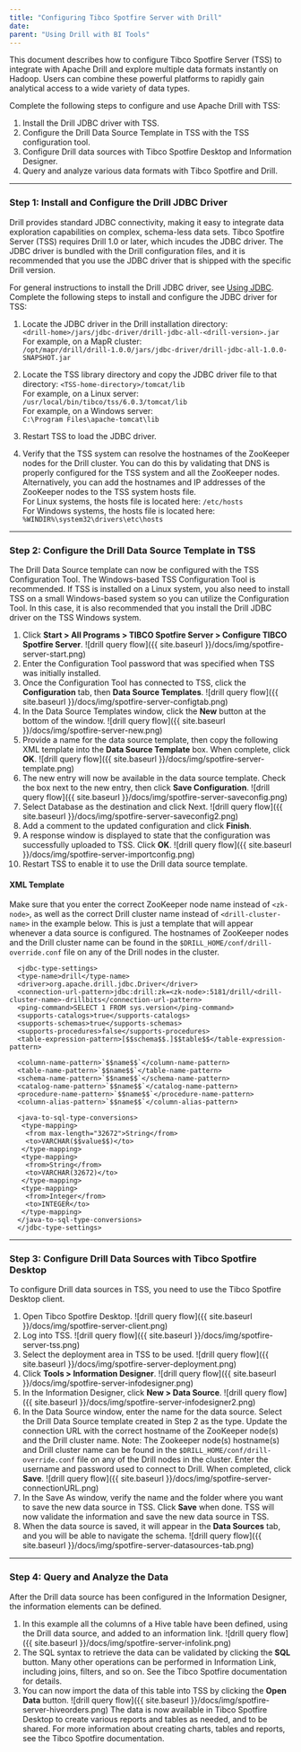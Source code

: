 ```yaml
---
title: "Configuring Tibco Spotfire Server with Drill"
date:  
parent: "Using Drill with BI Tools"
---
```


This document describes how to configure Tibco Spotfire Server (TSS) to integrate with Apache Drill and explore multiple data formats instantly on Hadoop. Users can combine these powerful platforms to rapidly gain analytical access to a wide variety of data types. 

Complete the following steps to configure and use Apache Drill with TSS: 

1. Install the Drill JDBC driver with TSS.
2. Configure the Drill Data Source Template in TSS with the TSS configuration tool.
3. Configure Drill data sources with Tibco Spotfire Desktop and Information Designer.
4. Query and analyze various data formats with Tibco Spotfire and Drill.

----------

### Step 1: Install and Configure the Drill JDBC Driver 

Drill provides standard JDBC connectivity, making it easy to integrate data exploration capabilities on complex, schema-less data sets. Tibco Spotfire Server (TSS) requires Drill 1.0 or later, which incudes the JDBC driver. The JDBC driver is bundled with the Drill configuration files, and it is recommended that you use the JDBC driver that is shipped with the specific Drill version.

For general instructions to install the Drill JDBC driver, see [Using JDBC]({{site.baseurl}}/docs/using-jdbc/).
Complete the following steps to install and configure the JDBC driver for TSS:

1. Locate the JDBC driver in the Drill installation directory:  
   `<drill-home>/jars/jdbc-driver/drill-jdbc-all-<drill-version>.jar`  
   For example, on a MapR cluster:  
   `/opt/mapr/drill/drill-1.0.0/jars/jdbc-driver/drill-jdbc-all-1.0.0-SNAPSHOT.jar`

2. Locate the TSS library directory and copy the JDBC driver file to that directory: 
   `<TSS-home-directory>/tomcat/lib`  
   For example, on a Linux server:  
   `/usr/local/bin/tibco/tss/6.0.3/tomcat/lib`  
   For example, on a Windows server:  
   `C:\Program Files\apache-tomcat\lib`

3. Restart TSS to load the JDBC driver.
4. Verify that the TSS system can resolve the hostnames of the ZooKeeper nodes for the Drill cluster. You can do this by validating that DNS is properly configured for the TSS system and all the ZooKeeper nodes. Alternatively, you can add the hostnames and IP addresses of the ZooKeeper nodes to the TSS system hosts file.  
   For Linux systems, the hosts file is located here: 
   `/etc/hosts`  
   For Windows systems, the hosts file is located here: 
   `%WINDIR%\system32\drivers\etc\hosts`

----------

### Step 2: Configure the Drill Data Source Template in TSS

The Drill Data Source template can now be configured with the TSS Configuration Tool. The Windows-based TSS Configuration Tool is recommended. If TSS is installed on a Linux system, you also need to install TSS on a small Windows-based system so you can utilize the Configuration Tool. In this case, it is also recommended that you install the Drill JDBC driver on the TSS Windows system.

1. Click **Start > All Programs > TIBCO Spotfire Server > Configure TIBCO Spotfire Server**. ![drill query flow]({{ site.baseurl }}/docs/img/spotfire-server-start.png)
2. Enter the Configuration Tool password that was specified when TSS was initially installed.
3. Once the Configuration Tool has connected to TSS, click the **Configuration** tab, then **Data Source Templates**. ![drill query flow]({{ site.baseurl }}/docs/img/spotfire-server-configtab.png)
4. In the Data Source Templates window, click the **New** button at the bottom of the window. ![drill query flow]({{ site.baseurl }}/docs/img/spotfire-server-new.png)
5. Provide a name for the data source template, then copy the following XML template into the **Data Source Template** box. When complete, click **OK**. ![drill query flow]({{ site.baseurl }}/docs/img/spotfire-server-template.png)
6. The new entry will now be available in the data source template. Check the box next to the new entry, then click **Save Configuration**. ![drill query flow]({{ site.baseurl }}/docs/img/spotfire-server-saveconfig.png)
7. Select Database as the destination and click Next. ![drill query flow]({{ site.baseurl }}/docs/img/spotfire-server-saveconfig2.png) 
8. Add a comment to the updated configuration and click **Finish**. 
9. A response window is displayed to state that the configuration was successfully uploaded to TSS. Click **OK**. ![drill query flow]({{ site.baseurl }}/docs/img/spotfire-server-importconfig.png)
10. Restart TSS to enable it to use the Drill data source template.
   
#### XML Template

Make sure that you enter the correct ZooKeeper node name instead of `<zk-node>`, as well as the correct Drill cluster name instead of `<drill-cluster-name>` in the example below. This is just a template that will appear whenever a data source is configured. The hostnames of ZooKeeper nodes and the Drill cluster name can be found in the `$DRILL_HOME/conf/drill-override.conf` file on any of the Drill nodes in the cluster.
     
      <jdbc-type-settings>
      <type-name>drill</type-name>
      <driver>org.apache.drill.jdbc.Driver</driver> 
      <connection-url-pattern>jdbc:drill:zk=<zk-node>:5181/drill/<drill-cluster-name>-drillbits</connection-url-pattern> 
      <ping-command>SELECT 1 FROM sys.version</ping-command>
      <supports-catalogs>true</supports-catalogs>
      <supports-schemas>true</supports-schemas>
      <supports-procedures>false</supports-procedures>
      <table-expression-pattern>[$$schema$$.]$$table$$</table-expression-pattern>
   
      <column-name-pattern>`$$name$$`</column-name-pattern>
      <table-name-pattern>`$$name$$`</table-name-pattern>
      <schema-name-pattern>`$$name$$`</schema-name-pattern>
      <catalog-name-pattern>`$$name$$`</catalog-name-pattern>
      <procedure-name-pattern>`$$name$$`</procedure-name-pattern>
      <column-alias-pattern>`$$name$$`</column-alias-pattern>

      <java-to-sql-type-conversions>
       <type-mapping>
        <from max-length="32672">String</from>
        <to>VARCHAR($$value$$)</to>
       </type-mapping>
       <type-mapping>
        <from>String</from>
        <to>VARCHAR(32672)</to>
       </type-mapping>
       <type-mapping>
        <from>Integer</from>
        <to>INTEGER</to>
       </type-mapping>
      </java-to-sql-type-conversions>
      </jdbc-type-settings>


----------

### Step 3: Configure Drill Data Sources with Tibco Spotfire Desktop 

To configure Drill data sources in TSS, you need to use the Tibco Spotfire Desktop client.

1. Open Tibco Spotfire Desktop. ![drill query flow]({{ site.baseurl }}/docs/img/spotfire-server-client.png)
2. Log into TSS. ![drill query flow]({{ site.baseurl }}/docs/img/spotfire-server-tss.png)
3. Select the deployment area in TSS to be used. ![drill query flow]({{ site.baseurl }}/docs/img/spotfire-server-deployment.png)
4. Click **Tools > Information Designer**. ![drill query flow]({{ site.baseurl }}/docs/img/spotfire-server-infodesigner.png)
5. In the Information Designer, click **New > Data Source**. ![drill query flow]({{ site.baseurl }}/docs/img/spotfire-server-infodesigner2.png)
6. In the Data Source window, enter the name for the data source. Select the Drill Data Source template created in Step 2 as the type. Update the connection URL with the correct hostname of the ZooKeeper node(s) and the Drill cluster name. Note: The Zookeeper node(s) hostname(s) and Drill cluster name can be found in the `$DRILL_HOME/conf/drill-override.conf` file on any of the Drill nodes in the cluster. Enter the username and password used to connect to Drill. When completed, click **Save**. ![drill query flow]({{ site.baseurl }}/docs/img/spotfire-server-connectionURL.png)
7. In the Save As window, verify the name and the folder where you want to save the new data source in TSS. Click **Save** when done. TSS will now validate the information and save the new data source in TSS.
8. When the data source is saved, it will appear in the **Data Sources** tab, and you will be able to navigate the schema. ![drill query flow]({{ site.baseurl }}/docs/img/spotfire-server-datasources-tab.png)

----------

### Step 4: Query and Analyze the Data

After the Drill data source has been configured in the Information Designer, the information elements can be defined. 

1.  In this example all the columns of a Hive table have been defined, using the Drill data source, and added to an information link. ![drill query flow]({{ site.baseurl }}/docs/img/spotfire-server-infolink.png)
2.  The SQL syntax to retrieve the data can be validated by clicking the **SQL** button. Many other operations can be performed in Information Link,  including joins, filters, and so on. See the Tibco Spotfire documentation for details.
3.  You can now import the data of this table into TSS by clicking the **Open Data** button. ![drill query flow]({{ site.baseurl }}/docs/img/spotfire-server-hiveorders.png)
The data is now available in Tibco Spotfire Desktop to create various reports and tables as needed, and to be shared. For more information about creating charts, tables and reports, see the Tibco Spotfire documentation.

